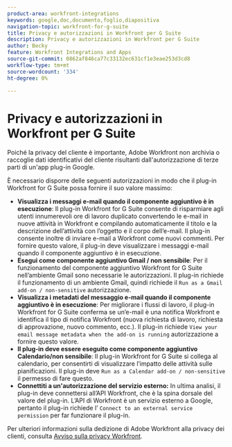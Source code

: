 ```yaml
---
product-area: workfront-integrations
keywords: google,doc,documento,foglio,diapositiva
navigation-topic: workfront-for-g-suite
title: Privacy e autorizzazioni in Workfront per G Suite
description: Privacy e autorizzazioni in Workfront per G Suite
author: Becky
feature: Workfront Integrations and Apps
source-git-commit: 0862af846ca77c33132ec631cf1e3eae253d3cd8
workflow-type: tm+mt
source-wordcount: '334'
ht-degree: 0%

---
```


# Privacy e autorizzazioni in Workfront per G Suite

Poiché la privacy del cliente è importante, Adobe Workfront non archivia o raccoglie dati identificativi del cliente risultanti dall&#39;autorizzazione di terze parti di un&#39;app plug-in Google.

È necessario disporre delle seguenti autorizzazioni in modo che il plug-in Workfront for G Suite possa fornire il suo valore massimo:

* **Visualizza i messaggi e-mail quando il componente aggiuntivo è in esecuzione**: Il plug-in Workfront for G Suite consente di risparmiare agli utenti innumerevoli ore di lavoro duplicato convertendo le e-mail in nuove attività in Workfront e compilando automaticamente il titolo e la descrizione dell’attività con l’oggetto e il corpo dell’e-mail. Il plug-in consente inoltre di inviare e-mail a Workfront come nuovi commenti. Per fornire questo valore, il plug-in deve visualizzare i messaggi e-mail quando il componente aggiuntivo è in esecuzione.
* **Esegui come componente aggiuntivo Gmail / non sensibile**: Per il funzionamento del componente aggiuntivo Workfront for G Suite nell’ambiente Gmail sono necessarie le autorizzazioni. Il plug-in richiede il funzionamento di un ambiente Gmail, quindi richiede il `Run as a Gmail add-on / non-sensitive` autorizzazione.
* **Visualizza i metadati del messaggio e-mail quando il componente aggiuntivo è in esecuzione**: Per migliorare i flussi di lavoro, il plug-in Workfront for G Suite conferma se un’e-mail è una notifica Workfront e identifica il tipo di notifica Workfront (nuova richiesta di lavoro, richiesta di approvazione, nuovo commento, ecc.). Il plug-in richiede `View your email message metadata when the add-on is running` autorizzazione a fornire questo valore.
* **Il plug-in deve essere eseguito come componente aggiuntivo Calendario/non sensibile**: Il plug-in Workfront for G Suite si collega al calendario, per consentirti di visualizzare l’impatto delle attività sulle pianificazioni. Il plug-in deve `Run as a Calendar add-on / non-sensitive` il permesso di fare questo.
* **Connettiti a un&#39;autorizzazione del servizio esterno:** In ultima analisi, il plug-in deve connettersi all’API Workfront, che è la spina dorsale del valore del plug-in. L’API di Workfront è un servizio esterno a Google, pertanto il plug-in richiede l’ `Connect to an external service permission` per far funzionare il plug-in.

Per ulteriori informazioni sulla dedizione di Adobe Workfront alla privacy dei clienti, consulta [Avviso sulla privacy Workfront](https://www.adobe.com/content/dam/cc/en/legal/terms/enterprise/pdfs/Privacy-Notice-and-Privacy-Shield-Statement-Adobe-Workfront.pdf).

